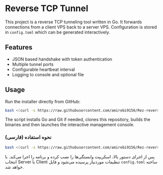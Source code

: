 # Reverse TCP Tunnel

This project is a reverse TCP tunneling tool written in Go. It forwards connections from a client VPS back to a server VPS. Configuration is stored in `config.toml` which can be generated interactively.

## Features

- JSON based handshake with token authentication
- Multiple tunnel ports
- Configurable heartbeat interval
- Logging to console and optional file

## Usage

Run the installer directly from GitHub:

```bash
bash <(curl -s https://raw.githubusercontent.com/amirebi9156/Rez-reverse-tunnel/main/install.sh --ipv4)
```

The script installs Go and Git if needed, clones this repository, builds the binaries and then launches the interactive management console.

### نحوه استفاده (فارسی)

```bash
bash <(curl -s https://raw.githubusercontent.com/amirebi9156/Rez-reverse-tunnel/main/install.sh --ipv4)
```

پس از اجرای دستور بالا، اسکریپت وابستگی‌ها را نصب کرده و برنامه را اجرا می‌کند. با انتخاب Server یا Client تنظیمات موردنیاز پرسیده می‌شود و فایل `config.toml` ساخته خواهد شد.
